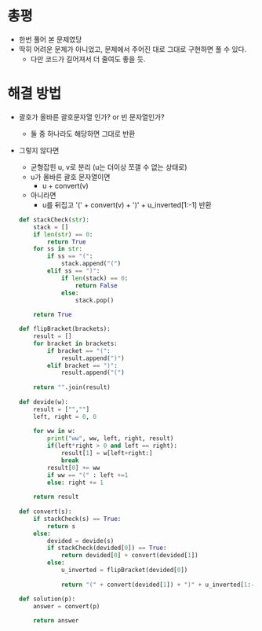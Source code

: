 # 총평

- 한번 풀어 본 문제였당
- 딱히 어려운 문제가 아니었고, 문제에서 주어진 대로 그대로 구현하면 풀 수 있다.
  - 다만 코드가 길어져서 더 줄여도 좋을 듯.

# 해결 방법

- 괄호가 올바른 괄호문자열 인가? or 빈 문자열인가?

  - 둘 중 하나라도 해당하면 그대로 반환

- 그렇지 않다면

  - 균형잡힌 u, v로 분리 (u는 더이상 쪼갤 수 없는 상태로)
  - u가 올바른 괄호 문자열이면
    - u + convert(v)
  - 아니라면
    - u를 뒤집고 '(' + convert(v) + ')' + u_inverted[1:-1] 반환

  ```python
  def stackCheck(str):
      stack = []
      if len(str) == 0:
          return True
      for ss in str:
          if ss == "(":
              stack.append("(")
          elif ss == ")":
              if len(stack) == 0:
                  return False
              else:
                  stack.pop()
                  
      return True
  
  def flipBracket(brackets):
      result = []
      for bracket in brackets:
          if bracket == "(":
              result.append(")")
          elif bracket == ")":
              result.append("(")
              
      return "".join(result)
      
  def devide(w):
      result = ["",""]
      left, right = 0, 0
      
      for ww in w:
          print("ww", ww, left, right, result)
          if(left*right > 0 and left == right):
              result[1] = w[left+right:]
              break
          result[0] += ww
          if ww == "(" : left +=1
          else: right += 1
          
      return result
      
  def convert(s):
      if stackCheck(s) == True:
          return s
      else:
          devided = devide(s)
          if stackCheck(devided[0]) == True:
              return devided[0] + convert(devided[1])
          else:
              u_inverted = flipBracket(devided[0])
              
              return "(" + convert(devided[1]) + ")" + u_inverted[1:-1]
  
  def solution(p):
      answer = convert(p)
      
      return answer
  ```

  